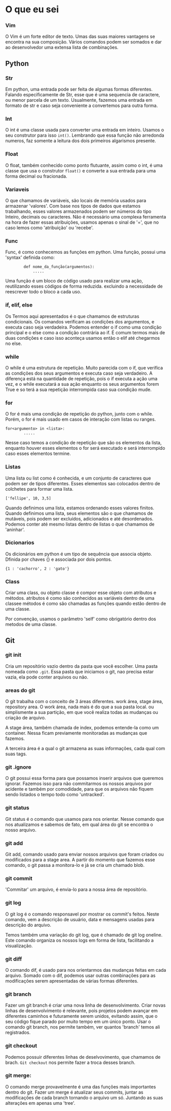 # O que eu sei


### Vim

O Vim é um forte editor de texto. Umas das suas maiores vantagens se encontra na sua composição. 
Vários comandos podem ser somados e dar ao desenvolvedor uma extensa lista de combinações.


## Python

### Str

Em python, uma entrada pode ser feita de algumas formas diferentes. Falando especificamente de Str, 
esse que é uma sequencia de caractere, ou menor parcela de um texto. 
Usualmente, fazemos uma entrada em formato de str e caso seja conveniente a convertemos para outra forma.

### Int

O int é uma classe usada para converter uma entrada em inteiro. Usamos o seu construtor para isso `int()`.
Lembrando que essa função não arredonda numeros, faz somente a leitura dos dois primeiros algarismos presente.

### Float

O float, também conhecido como ponto flutuante, assim como o int, é uma classe que usa o construtor `float()`
e converte a sua entrada para uma forma decimal ou fracionada.

### Variaveis

O que chamamos de variáveis, são locais de memória usados para armazenar 'valores'.
Com base nos tipos de dados que estamos trabalhando, esses valores armazenados podem ser números do tipo 
Inteiro, decimais ou caracteres.
Não é necessário uma complexa ferramenta na hora de fazer essas atribuições, usamos apenas o sinal de  '=',
que no caso lemos como 'atribuição' ou 'recebe'.

### Func

Func, é como conhecemos as funções em python. Uma função, possui uma 'syntax' definida como:
            
            def nome_da_função(argumentos):
                .....
    
Uma função é um bloco de código usado para realizar uma ação, reutilizando esses códigos de forma reduzida.
excluindo a necessidade de reescrever todo o bloco a cada uso.

### if, elif, else

Os Termos aqui apresentados é o que chamamos de estruturas condicionais. Os comandos verificam as condições dos argumentos, e executa caso seja verdadeira. Podemos entender o if como uma condição principal e o else como a condição contrária ao if. É comum termos mais de duas condições e caso isso aconteça usamos então o elif até chegarmos no else.

### while

O while é uma estrutura de repetição. Muito parecida com o if, que verifica as condições dos seus argumentos e executa caso seja verdadeiro. A diferença está na quantidade de repetição, pois o if executa a ação uma vez, e o while executará a sua ação enquanto os seus argumentos forem True e so terá a sua repetição interrompida caso sua condição mude.

### for

O for é mais uma condição de repetição do python, junto com o while. Porém, o for é mais usado em casos de interação com listas ou ranges.

    for<argumento> in <lista>:
            .....

Nesse caso temos a condição de repetição que são os elementos da lista, enquanto houver esses elementos o for será executado e será interrompido caso esses elementos termine.

### Listas

Uma lista ou list como é conhecida, e um conjunto de caracteres que podem ser de tipos diferentes. Esses elementos sao colocados dentro de colchetes para formar uma lista.

    ['fellipe', 10, 3,5]

Quando definimos uma lista, estamos ordenando esses valores finitos. Quando definimos uma lista, seus elementos são o que chamamos de mutáveis, pois podem ser excluídos, adicionados e até desordenados. Podemos conter até mesmo listas dentro de listas o que chamamos de 'aninhar'.

### Dicionarios

Os dicionários em python é um tipo de sequência que associa objeto. Dfinida por chaves {} e associada por dois pontos.

    {1 : 'cachorro', 2 : 'gato'}

### Class

Criar uma class, ou objeto classe é compor esse objeto com atributos e métodos. atributos é como são conhecidos as variáveis dentro de uma classee métodos é como são chamadas as funções quando estão dentro de uma classe.

Por convenção, usamos o parâmetro 'self' como obrigatório dentro dos metodos de uma classe.

## Git

### git init
    
Cria um repositório vazio dentro da pasta que você escolher. 
Uma pasta nomeada como `.git`.
Essa pasta que iniciamos o git, nao precisa estar vazia, ela pode conter arquivos ou não.

### areas do git    
    
O git trabalha com o conceito de 3 áreas diferentes. work área, stage área, repository area.
O work área, nada mais é do que a sua pasta local. ou simplismente a sua partição, em que
você realiza todas as mudanças ou criação de arquivo.

A stage área, também chamada de index, podemos entende-la como um container.
Nessa ficam previamente monitoradas as mudanças que fazemos.

A terceira área é a qual o git armazena as suas informações, cada qual com suas tags.

### git .ignore

O git possui essa forma para que possamos inserir arquivos que queremos ignorar.
Fazemos isso para não commitarmos os nossos arquivos por acidente e também por comodidade,
para que os arquivos não fiquem sendo listados o tempo todo como 'untracked'.

### git status

Git status é o comando que usamos para nos orientar.
Nesse comando que nos atualizamos e sabemos de fato, em qual área do git se encontra o nosso arquivo.

### git add

Git add, comando usado para enviar nossos arquivos que foram criados ou modificados para a stage area.
A partir do momento que fazemos esse comando, o git passa a monitora-lo e já se cria um chamado blob.

### git commit

'Commitar' um arquivo, é envia-lo para a nossa área de repositório.

### git log

O git log é o comando responsavel por mostrar os commit's feitos.
Neste comando, vem a descrição de usuário, data e mensagens usadas para descrição do arquivo.

Temos também uma variação do git log, que é chamado de git log oneline.
Este comando organiza os nossos logs em forma de lista, facilitando a visualização.

### git diff

O comando dif, é usado para nos orientarmos das mudanças feitas em cada arquivo.
Somado com o dif, podemos usar outras combinações para as modificações serem apresentadas
de várias formas diferentes.

### git branch

Fazer um git branch é criar uma nova linha de desenvolvimento.
Criar novas linhas de desenvolvimento é relevante, pois projetos podem avançar em diferentes caminhos
e futuramente serem unidos, evitando assim, que o seu código fique parado por muito tempo em um único ponto.
Usar o comando git branch, nos permite também, ver quantos 'branch' temos ali registrados.

### git checkout

Podemos possuir diferentes linhas de deselvovimento, que chamamos de brach. ``Git checkout`` nos permite
fazer a troca desses branch.

### git merge:

O comando merge provavelmente é uma das funções mais importantes dentro do git.
Fazer um merge é atualizar seus commits, juntar as modificações de cada branch
tornando o arquivo um só. Juntando as suas alterações em apenas uma 'tree'.

